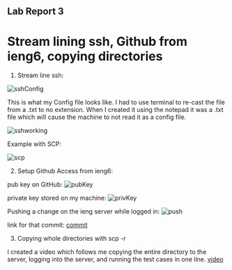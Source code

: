 ## Lab Report 3
# Stream lining ssh, Github from ieng6, copying directories


1. Stream line ssh:

![sshConfig](https://rwalsh299.github.io/cse15l-lab-reports/cinfigSS.png)


This is what my Config file looks like. I had to use terminal to re-cast the file from a .txt to no extension. When I created it using the notepad it was a .txt file which will cause the machine to not read it as a config file.


![sshworking](https://rwalsh299.github.io/cse15l-lab-reports/loginWorked.png)


Example with SCP:

![scp](https://rwalsh299.github.io/cse15l-lab-reports/workingSCP.png)




2. Setup Github Access from ieng6:

pub key on GitHub:
![pubKey](https://rwalsh299.github.io/cse15l-lab-reports/GHpubSSHKey.png)

private key stored on my machine:
![privKey](https://rwalsh299.github.io/cse15l-lab-reports/SSHPRIVKEY.png)


Pushing a change on the ieng server while logged in:
![push](https://rwalsh299.github.io/cse15l-lab-reports/gitPush%on%server.png)


link for that commit:
[commit](https://github.com/RWalsh299/markdown-parser/commit/33e237e1064fb1eb628e1f880a705375c57489e9)


3. Copying whole directories with scp -r


I created a video which follows me copying the entire directory to the server, logging into the server, and running
the test cases in one line. 
[video](https://rwalsh299.github.io/cse15l-lab-reports/Recording#10.mp4)


